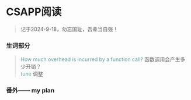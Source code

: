 # CSAPP阅读
> 记于2024-9-18，勿忘国耻，吾辈当自强！<br />

### 生词部分
><font color=CadetBlue>How much overhead is incurred by a function call? </font>函数调用会产生多少开销？<br />
<font color=CadetBlue>tune </font>  调整



### 番外—— my plan

